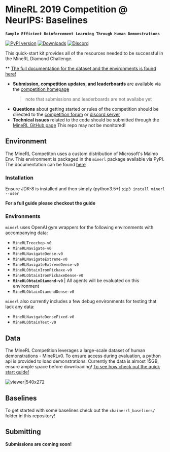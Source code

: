 # MineRL 2019 Competition @ NeurIPS: Baselines
**`Sample Efficient Reinforcement Learning Through Human Demonstrations`**

[![PyPI version](https://badge.fury.io/py/minerl.svg)](https://badge.fury.io/py/minerl)
[![Downloads](https://pepy.tech/badge/minerl)](https://pepy.tech/project/minerl)
[![Discord](https://img.shields.io/discord/565639094860775436.svg?label=&logo=discord&logoColor=ffffff&color=7389D8&labelColor=6A7EC2)](https://discord.gg/BT9uegr)

This quick-start kit provides all of the resources needed to be successful in the MineRL Diamond Challenge. 

** [The full documentation for the dataset and the environments is found here!](http://minerl.io/docs/)

* **Submission, competition updates, and leaderboards** are available via the [competition homepage](https://www.aicrowd.com/challenges/neurips-2019-minerl-competition) 
  > note that submissions and leaderboards are not availabe yet
* **Questions** about getting started or rules of the competition should be directed to the [competition forum](https://discourse.aicrowd.com/c/neurips-2019-minerl-competition) or [discord server](https://discord.gg/BT9uegr)
* **Technical issues** related to the code should be submitted through the [MineRL GitHub page](https://github.com/minerllabs/minerl/issues) This repo may not be monitored!


## Environment
The MineRL Competiton uses a custom distribution of Microsoft's Malmo Env. This environment is packaged in the `minerl` package available via PyPI. The documentation can be found [here](http://minerl.io/docs/)

### Installation
Ensure JDK-8 is installed and then simply (python3.5+)
`pip3 install minerl --user`

**For a full guide please checkout the guide**

### Environments
`minerl` uses OpenAI gym wrappers for the following environments with accompanying data:
* `MineRLTreechop-v0`
* `MineRLNavigate-v0`
* `MineRLNavigateDense-v0`
* `MineRLNavigateExtreme-v0`
* `MineRLNavigateExtremeDense-v0`
* `MineRLObtainIronPickaxe-v0`
* `MineRLObtainIronPickaxeDense-v0`
* **`MineRLObtainDiamond-v0`**
| All agents will be evaluated on this environment
* `MineRLObtainDiamondDense-v0`

`minerl` also currently includes a few debug environments for testing that lack any data:
* `MineRLNavigateDenseFixed-v0`
* `MineRLObtainTest-v0`

## Data

The MineRL Competition leverages a large-scale dataset of human demonstrations - MineRLv0. To ensure access during evaluation, a python api is provided to load demonstrations. Currently the data is almost 15GB, ensure ample space before downloading! [To see how check out the quick start guide!](http://minerl.io/docs/tutorials/data_sampling.html)

![viewer|540x272](http://www.minerl.io/docs/_images/cropped_viewer.gif)

## Baselines
To get started with some baselines check out the `chainerrl_baselines/` folder in this repository!

## Submitting
**Submissions are coming soon!**


